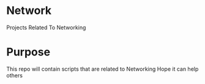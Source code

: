# Network
 Projects Related To Networking
# Purpose
This repo will contain scripts that are related to Networking
Hope it can help others
